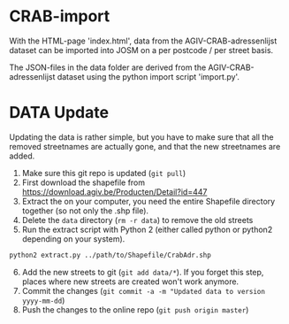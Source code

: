 CRAB-import
===========

With the HTML-page 'index.html', data from the AGIV-CRAB-adressenlijst dataset can be imported into JOSM on a per postcode / per street basis. 

The JSON-files in the data folder are derived from the AGIV-CRAB-adressenlijst dataset using the python import script 'import.py'.

DATA Update
===========

Updating the data is rather simple, but you have to make sure that all the removed streetnames are actually gone, and that the new streetnames are added.

1. Make sure this git repo is updated (`git pull`)
2. First download the shapefile from https://download.agiv.be/Producten/Detail?id=447
3. Extract the on your computer, you need the entire Shapefile directory together (so not only the .shp file).
4. Delete the `data` directory (`rm -r data`) to remove the old streets
5. Run the extract script with Python 2 (either called python or python2 depending on your system).
```sh
python2 extract.py ../path/to/Shapefile/CrabAdr.shp
```
6. Add the new streets to git (`git add data/*`). If you forget this step, places where new streets are created won't work anymore.
7. Commit the changes (`git commit -a -m "Updated data to version yyyy-mm-dd`)
8. Push the changes to the online repo (`git push origin master`)

